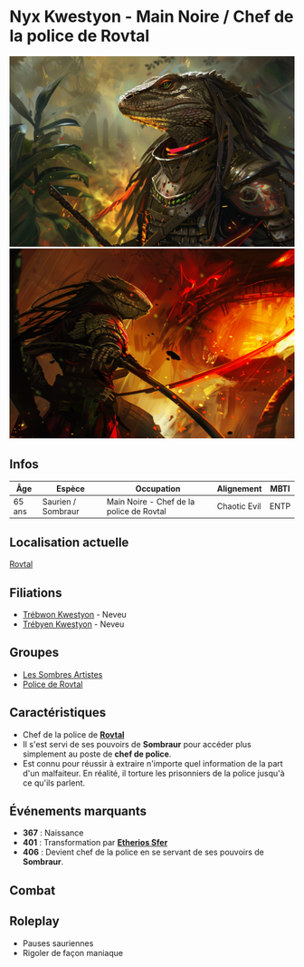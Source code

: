 # Nyx Kwestyon - Main Noire / Chef de la police de Rovtal
![Nyx](../../../_images/nyx2.png)
![Nyx](../../../_images/Nyx.png)

## Infos 
| Âge | Espèce | Occupation | Alignement | MBTI |
| --- | ------ | ---------- | ---------- | ---- |
| 65 ans | Saurien / Sombraur | Main Noire - Chef de la police de Rovtal | Chaotic Evil | ENTP |

## Localisation actuelle
[Rovtal](../../VILLES/Rovtal.md)

## Filiations
* [Trébwon Kwestyon](../BRUMEBOURG/Trébwon_Kwestyon.md) - Neveu
* [Trébyen Kwestyon](../BRUMEBOURG/Trébyen_Kwestyon.md) - Neveu

## Groupes 
* [Les Sombres Artistes](../../VILLES/Rovtal.md#les-sombres-artistes)
* [Police de Rovtal](../ROVTAL/GROUPES/Police_de_Rovtal.md)

## Caractéristiques
* Chef de la police de [**Rovtal**](../../VILLES/Rovtal.md)
* Il s'est servi de ses pouvoirs de **Sombraur** pour accéder plus simplement au poste de **chef de police**.
* Est connu pour réussir à extraire n'importe quel information de la part d'un malfaiteur. En réalité, il torture les prisonniers de la police jusqu'à ce qu'ils parlent.

## Événements marquants
* **367** : Naissance
* **401** : Transformation par [**Etherios Sfer**](./Ethérios_Sfer.md)
* **406** : Devient chef de la police en se servant de ses pouvoirs de **Sombraur**.

## Combat

## Roleplay
* Pauses sauriennes
* Rigoler de façon maniaque